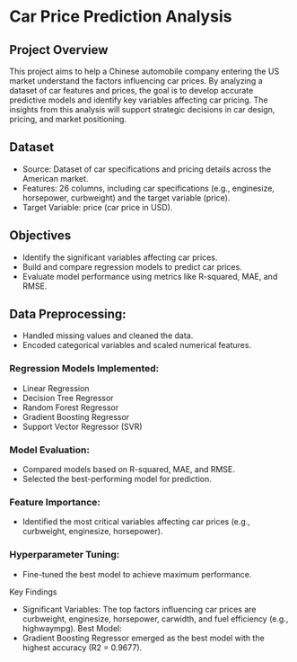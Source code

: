 # Car Price Prediction Analysis

## Project Overview

This project aims to help a Chinese automobile company entering the US market understand the factors influencing car prices. By analyzing a dataset of car features and prices, the goal is to develop accurate predictive models and identify key variables affecting car pricing. The insights from this analysis will support strategic decisions in car design, pricing, and market positioning.

## Dataset
* Source: Dataset of car specifications and pricing details across the American market.
* Features: 26 columns, including car specifications (e.g., enginesize, horsepower, curbweight) and the target variable (price).
* Target Variable: price (car price in USD).
  
## Objectives
* Identify the significant variables affecting car prices.
* Build and compare regression models to predict car prices.
* Evaluate model performance using metrics like R-squared, MAE, and RMSE.
  
## Data Preprocessing:
* Handled missing values and cleaned the data.
* Encoded categorical variables and scaled numerical features.
  
### Regression Models Implemented:
* Linear Regression
* Decision Tree Regressor
* Random Forest Regressor
* Gradient Boosting Regressor
* Support Vector Regressor (SVR)
  
### Model Evaluation:
* Compared models based on R-squared, MAE, and RMSE.
* Selected the best-performing model for prediction.

### Feature Importance:
* Identified the most critical variables affecting car prices (e.g., curbweight, enginesize, horsepower).
  
### Hyperparameter Tuning:
* Fine-tuned the best model to achieve maximum performance.
  
Key Findings
* Significant Variables: The top factors influencing car prices are curbweight, enginesize, horsepower, carwidth, and fuel efficiency (e.g., highwaympg).
Best Model:
* Gradient Boosting Regressor emerged as the best model with the highest accuracy (R2 = 0.9677).
